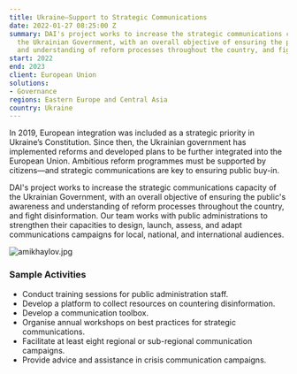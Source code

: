 ```yaml
---
title: Ukraine—Support to Strategic Communications
date: 2022-01-27 08:25:00 Z
summary: DAI's project works to increase the strategic communications capacity of
  the Ukrainian Government, with an overall objective of ensuring the public's awareness
  and understanding of reform processes throughout the country, and fight disinformation.
start: 2022
end: 2023
client: European Union
solutions:
- Governance
regions: Eastern Europe and Central Asia
country: Ukraine
---
```


In 2019, European integration was included as a strategic priority in Ukraine’s Constitution. Since then, the Ukrainian government has implemented reforms and developed plans to be further integrated into the European Union. Ambitious reform programmes must be supported by citizens—and strategic communications are key to ensuring public buy-in.

DAI's project works to increase the strategic communications capacity of the Ukrainian Government, with an overall objective of ensuring the public's awareness and understanding of reform processes throughout the country, and fight disinformation. Our team works with public administrations to strengthen their capacities to design, launch, assess, and adapt communications campaigns for local, national, and international audiences. 

![amikhaylov.jpg](/uploads/amikhaylov.jpg)

### Sample Activities

* Conduct training sessions for public administration staff.
* Develop a platform to collect resources on countering disinformation.
* Develop a communication toolbox.
* Organise annual workshops on best practices for strategic communications.
* Facilitate at least eight regional or sub-regional communication campaigns.
* Provide advice and assistance in crisis communication campaigns.